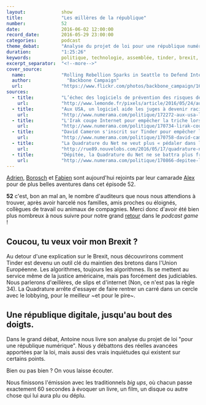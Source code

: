 ```yaml
---
layout:             show
title:              "Les œillères de la république"
number:             52
date:               2016-06-02 12:00:00
record_date:        2016-05-29 23:00:00
categories:         podcast
theme_debat:        "Analyse du projet de loi pour une république numérique."
duration:           "1:25:26"
keywords:           politique, technologie, assemblée, tinder, brexit, irak, corée, quadrature du net
excerpt_separator:  "<!--more-->"
cover_source:
  name:	            "Rolling Rebellion Sparks in Seattle to Defend Internet & Stop the TPP"
  author:	          "Backbone Campaign"
  url:              "https://www.flickr.com/photos/backbone_campaign/16467700189/"
sources:
  - title:          "L’échec des logiciels de prévention des risques de récidive aux Etats-Unis"
    url:            "http://www.lemonde.fr/pixels/article/2016/05/24/aux-etats-unis-l-echec-des-algorithmes-qui-cherchent-a-predire-le-risque-de-recidive_4925242_4408996.html"
  - title:          "Aux USA, un logiciel aide les juges à devenir racistes"
    url:            "http://www.numerama.com/politique/172272-aux-usa-logiciel-aide-juges-a-devenir-racistes.html"
  - title:          "L'Irak coupe Internet pour empêcher la triche lors des examens"
    url:            "http://www.numerama.com/politique/170734-lirak-coupe-internet-pour-empecher-la-triche-lors-des-examens.html"
  - title:          "David Cameron s'inscrit sur Tinder pour empêcher le Brexit"
    url:            "http://www.numerama.com/politique/170758-david-cameron-sinscrit-tinder-empecher-brexit.html"
  - title:          "La Quadrature du Net ne veut plus « pédaler dans le vide »"
    url:            "http://rue89.nouvelobs.com/2016/05/17/quadrature-net-veut-plus-pedaler-vide-264059"
  - title:          "Dépitée, la Quadrature du Net ne se battra plus frontalement contre les lois"
    url:            "http://www.numerama.com/politique/170866-depitee-la-quadrature-du-net-ne-se-battra-plus-frontalement-contre-les-lois.html"
---
```


[Adrien](http://twitter.com/adhumi), [Borosch](http://twitter.com/borosch) et [Fabien](http://twitter.com/CaptainLiban) sont aujourd'hui rejoints par leur camarade [Alex](http://twitter.com/ooalex) pour de plus belles aventures dans cet épisode 52.

**52** c'est, bon an mal an, le nombre d'auditeurs que nous nous attendions à trouver, après avoir harcelé nos familles, amis proches ou éloignés, collègues de travail ou animaux de compagnies. Merci donc d'avoir été bien plus nombreux à nous suivre pour notre grand [retour](/52) dans le *podcast game* !

## Coucou, tu veux voir mon Brexit ?

Au detour d'une explication sur le Brexit, nous découvrirons comment Tinder est devenu un outil clé du maintien des bretons dans l'Union Européenne.
Les algorithmes, toujours les algorithmes. Ils se mettent au service même de la justice américaine, mais pas forcément des judiciables.
Nous parlerons d'œillères, de slips et d'internet (Non, ce n'est pas la règle 34).
La Quadrature arrête d'essayer de faire rentrer un carré dans un cercle avec le lobbying, pour le meilleur ~et pour le pire~.

## Une république digitale, jusqu'au bout des doigts.

Dans le grand débat, Antoine nous livre son analyse du projet de loi "pour une république numérique". Nous y débattons des réelles avancées apportées par la loi, mais aussi des vrais inquiétudes qui existent sur certains points.

Bien ou pas bien ? On vous laisse écouter.

Nous finissons l'émission avec les traditionnels ​*big ups*​, où chacun passe exactement 60 secondes à évoquer un livre, un film, un disque ou autre chose qui lui aura plu ou déplu.
